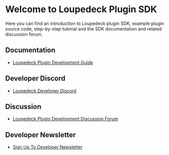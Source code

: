 # Welcome to Loupedeck Plugin SDK

Here you can find an introduction to Loupedeck plugin SDK, example plugin source code, step-by-step tutorial and the SDK documentation and related discussion forum. 

## Documentation

* [Loupedeck Plugin Development Guide](https://loupedeck.github.io/)

## Developer Discord

* [Loupedeck Developer Discord](https://discord.gg/etJCPZytHg)

## Discussion

* [Loupedeck Plugin Development Discussion Forum](https://github.com/Loupedeck/PluginSdk/discussions)

## Developer Newsletter

* [Sign Up To Developer Newsletter](https://loupedeck.com/developer/#newsletter)
